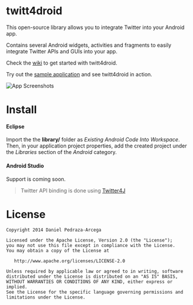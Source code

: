 twitt4droid
===========

This open-source library allows you to integrate Twitter into your Android app.

Contains several Android widgets, activities and fragments to easily integrate Twitter APIs and GUIs into your app.

Check the [wiki](https://github.com/dan-zx/twitt4droid/wiki) to get started with twitt4droid.

Try out the [sample application](https://dl.dropboxusercontent.com/u/1995295/apps/twitt4droid_app.apk) and see twitt4droid in action.

![App Screenshots](https://dl.dropboxusercontent.com/u/1995295/img/twitt4droid/app-screenshots.png)

Install
=======

#### Eclipse

Import the the **library/** folder as *Existing Android Code Into Workspace*. Then, in your application project properties, add the created project under the *Libraries* section of the *Android* category.

#### Android Studio

Support is coming soon.

> Twitter API binding is done using [Twitter4J](http://twitter4j.org/)

License
=======

    Copyright 2014 Daniel Pedraza-Arcega

    Licensed under the Apache License, Version 2.0 (the "License");
    you may not use this file except in compliance with the License.
    You may obtain a copy of the License at

       http://www.apache.org/licenses/LICENSE-2.0

    Unless required by applicable law or agreed to in writing, software
    distributed under the License is distributed on an "AS IS" BASIS,
    WITHOUT WARRANTIES OR CONDITIONS OF ANY KIND, either express or implied.
    See the License for the specific language governing permissions and
    limitations under the License.
